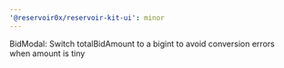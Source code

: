```yaml
---
'@reservoir0x/reservoir-kit-ui': minor
---
```


BidModal: Switch totalBidAmount to a bigint to avoid conversion errors when amount is tiny

